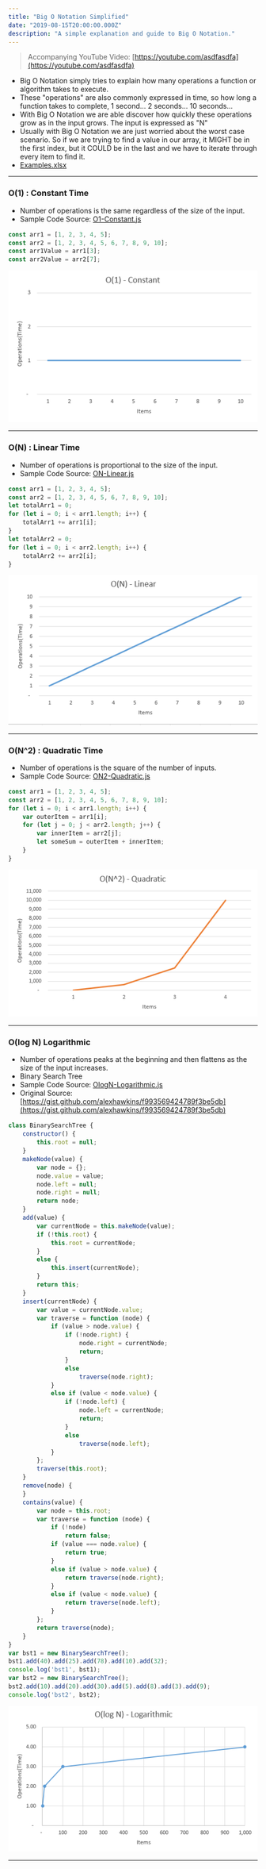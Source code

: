 ```yaml
---
title: "Big O Notation Simplified"
date: "2019-08-15T20:00:00.000Z"
description: "A simple explanation and guide to Big O Notation."
---
```


> Accompanying YouTube Video: [https://youtube.com/asdfasdfa](https://youtube.com/asdfasdfa)

- Big O Notation simply tries to explain how many operations a function or algorithm takes to execute.
- These "operations" are also commonly expressed in time, so how long a function takes to complete, 1 second... 2 seconds... 10 seconds...
- With Big O Notation we are able discover how quickly these operations grow as in the input grows. The input is expressed as "N"
- Usually with Big O Notation we are just worried about the worst case scenario. So if we are trying to find a value in our array, it MIGHT be in the first index, but it COULD be in the last and we have to iterate through every item to find it.
- [Examples.xlsx](./Examples.xlsx)

---

### O(1) : Constant Time
- Number of operations is the same regardless of the size of the input.
- Sample Code Source: [O1-Constant.js](https://github.com/russhwalker/russthecoder.com/blob/master/code-samples/2019-08-13-big-o-notation-simplified/O1-Constant.js)
```javascript
const arr1 = [1, 2, 3, 4, 5];
const arr2 = [1, 2, 3, 4, 5, 6, 7, 8, 9, 10];
const arr1Value = arr1[3];
const arr2Value = arr2[7];
```
![O1-Constant](./O1-Constant.PNG "O1 Constant")

---

### O(N) : Linear Time
- Number of operations is proportional to the size of the input.
- Sample Code Source: [ON-Linear.js](https://github.com/russhwalker/russthecoder.com/blob/master/code-samples/2019-08-13-big-o-notation-simplified/ON-Linear.js)
```javascript
const arr1 = [1, 2, 3, 4, 5];
const arr2 = [1, 2, 3, 4, 5, 6, 7, 8, 9, 10];
let totalArr1 = 0;
for (let i = 0; i < arr1.length; i++) {
    totalArr1 += arr1[i];
}
let totalArr2 = 0;
for (let i = 0; i < arr2.length; i++) {
    totalArr2 += arr2[i];
}
```
![ON-Linear](./ON-Linear.PNG "ON-Linear")

---

### O(N^2) : Quadratic Time
- Number of operations is the square of the number of inputs.
- Sample Code Source: [ON2-Quadratic.js](https://github.com/russhwalker/russthecoder.com/blob/master/code-samples/2019-08-13-big-o-notation-simplified/ON2-Quadratic.js)
```javascript
const arr1 = [1, 2, 3, 4, 5];
const arr2 = [1, 2, 3, 4, 5, 6, 7, 8, 9, 10];
for (let i = 0; i < arr1.length; i++) {
    var outerItem = arr1[i];
    for (let j = 0; j < arr2.length; j++) {
        var innerItem = arr2[j];
        let someSum = outerItem + innerItem;
    }
}
```
![ON2-Quadratic](./ON2-Quadratic.PNG "ON2-Quadratic")

---

### O(log N) Logarithmic 
- Number of operations peaks at the beginning and then flattens as the size of the input increases.
- Binary Search Tree
- Sample Code Source: [OlogN-Logarithmic.js](https://github.com/russhwalker/russthecoder.com/blob/master/code-samples/2019-08-13-big-o-notation-simplified/OlogN-Logarithmic.js)
- Original Source: [https://gist.github.com/alexhawkins/f993569424789f3be5db](https://gist.github.com/alexhawkins/f993569424789f3be5db)
```javascript
class BinarySearchTree {
    constructor() {
        this.root = null;
    }
    makeNode(value) {
        var node = {};
        node.value = value;
        node.left = null;
        node.right = null;
        return node;
    }
    add(value) {
        var currentNode = this.makeNode(value);
        if (!this.root) {
            this.root = currentNode;
        }
        else {
            this.insert(currentNode);
        }
        return this;
    }
    insert(currentNode) {
        var value = currentNode.value;
        var traverse = function (node) {
            if (value > node.value) {
                if (!node.right) {
                    node.right = currentNode;
                    return;
                }
                else
                    traverse(node.right);
            }
            else if (value < node.value) {
                if (!node.left) {
                    node.left = currentNode;
                    return;
                }
                else
                    traverse(node.left);
            }
        };
        traverse(this.root);
    }
    remove(node) {
    }
    contains(value) {
        var node = this.root;
        var traverse = function (node) {
            if (!node)
                return false;
            if (value === node.value) {
                return true;
            }
            else if (value > node.value) {
                return traverse(node.right);
            }
            else if (value < node.value) {
                return traverse(node.left);
            }
        };
        return traverse(node);
    }
}
var bst1 = new BinarySearchTree();
bst1.add(40).add(25).add(78).add(10).add(32);
console.log('bst1', bst1);
var bst2 = new BinarySearchTree();
bst2.add(10).add(20).add(30).add(5).add(8).add(3).add(9);
console.log('bst2', bst2);
```
![OlogN-Logarithmic](./OlogN-Logarithmic.PNG "OlogN-Logarithmic")
  
---
